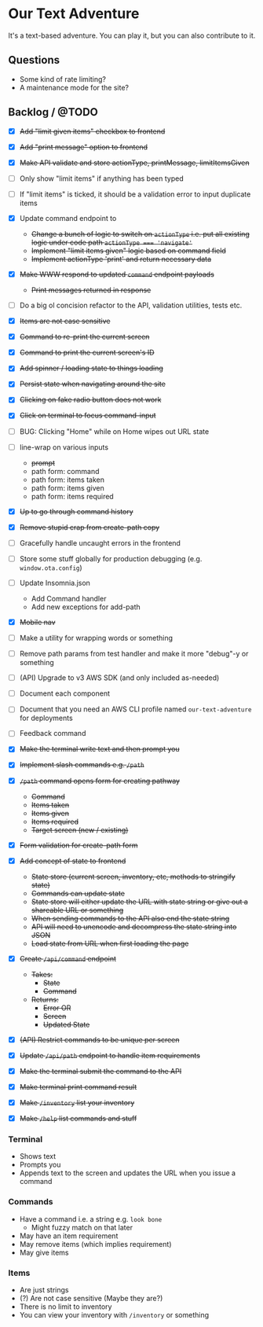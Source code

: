 # Our Text Adventure

It's a text-based adventure. You can play it, but you can also contribute to it.

## Questions
  - Some kind of rate limiting?
  - A maintenance mode for the site?

## Backlog / @TODO
  - [x] ~~Add "limit given items" checkbox to frontend~~
  - [x] ~~Add "print message" option to frontend~~
  - [x] ~~Make API validate and store actionType, printMessage, limitItemsGiven~~
  - [ ] Only show "limit items" if anything has been typed
  - [ ] If "limit items" is ticked, it should be a validation error to input duplicate items
  - [x] Update command endpoint to
    - ~~Change a bunch of logic to switch on `actionType` i.e. put all existing logic under code path `actionType === 'navigate'`~~
    - ~~Implement "limit items given" logic based on command field~~
    - ~~Implement actionType 'print' and return necessary data~~
  - [x] ~~Make WWW respond to updated `command` endpoint payloads~~
    - ~~Print messages returned in response~~
  - [ ] Do a big ol concision refactor to the API, validation utilities, tests etc.
  - [x] ~~Items are not case sensitive~~
  - [x] ~~Command to re-print the current screen~~
  - [x] ~~Command to print the current screen's ID~~
  - [x] ~~Add spinner / loading state to things loading~~
  - [x] ~~Persist state when navigating around the site~~
  - [x] ~~Clicking on fake radio button does not work~~
  - [x] ~~Click on terminal to focus command-input~~
  - [ ] BUG: Clicking "Home" while on Home wipes out URL state
  - [ ] line-wrap on various inputs
    - ~~prompt~~
    - path form: command
    - path form: items taken
    - path form: items given
    - path form: items required
  - [x] ~~Up to go through command history~~
  - [x] ~~Remove stupid crap from create-path copy~~
  - [ ] Gracefully handle uncaught errors in the frontend
  - [ ] Store some stuff globally for production debugging (e.g. `window.ota.config`)
  - [ ] Update Insomnia.json
    - Add Command handler
    - Add new exceptions for add-path
  - [x] ~~Mobile nav~~
  - [ ] Make a utility for wrapping words or something
  - [ ] Remove path params from test handler and make it more "debug"-y or something
  - [ ] (API) Upgrade to v3 AWS SDK (and only included as-needed)
  - [ ] Document each component
  - [ ] Document that you need an AWS CLI profile named `our-text-adventure` for deployments
  - [ ] Feedback command

  - [x] ~~Make the terminal write text and then prompt you~~
  - [x] ~~Implement slash commands e.g. `/path`~~
  - [x] ~~`/path` command opens form for creating pathway~~
    - ~~Command~~
    - ~~Items taken~~
    - ~~Items given~~
    - ~~Items required~~
    - ~~Target screen (new / existing)~~
  - [x] ~~Form validation for create-path form~~
  - [x] ~~Add concept of state to frontend~~
    - ~~State store (current screen, inventory, etc, methods to stringify state)~~
    - ~~Commands can update state~~
    - ~~State store will either update the URL with state string or give out a shareable URL or something~~
    - ~~When sending commands to the API also end the state string~~
    - ~~API will need to unencode and decompress the state string into JSON~~
    - ~~Load state from URL when first loading the page~~
  - [x] ~~Create `/api/command` endpoint~~
    - ~~Takes:~~
      - ~~State~~
      - ~~Command~~
    - ~~Returns:~~
      - ~~Error OR~~
      - ~~Screen~~
      - ~~Updated State~~
  - [x] ~~(API) Restrict commands to be unique per screen~~
  - [x] ~~Update `/api/path` endpoint to handle item requirements~~
  - [x] ~~Make the terminal submit the command to the API~~
  - [x] ~~Make terminal print command result~~
  - [x] ~~Make `/inventory` list your inventory~~
  - [x] ~~Make `/help` list commands and stuff~~

### Terminal
  - Shows text
  - Prompts you
  - Appends text to the screen and updates the URL when you issue a command

### Commands
  - Have a command i.e. a string e.g. `look bone`
    - Might fuzzy match on that later
  - May have an item requirement
  - May remove items (which implies requirement)
  - May give items

### Items
  - Are just strings
  - (?) Are not case sensitive (Maybe they are?)
  - There is no limit to inventory
  - You can view your inventory with `/inventory` or something